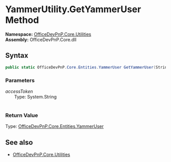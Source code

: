 # YammerUtility.GetYammerUser Method  
**Namespace:** [OfficeDevPnP.Core.Utilities](OfficeDevPnP.Core.Utilities.md)  
**Assembly:** OfficeDevPnP.Core.dll  
## Syntax
```C#
public static OfficeDevPnP.Core.Entities.YammerUser GetYammerUser(String accessToken)
```
### Parameters
*accessToken*  
&emsp;&emsp;Type: System.String  
&emsp;&emsp;  
  
### Return Value
Type: [OfficeDevPnP.Core.Entities.YammerUser](OfficeDevPnP.Core.Entities.YammerUser.md)  

## See also
- [OfficeDevPnP.Core.Utilities](OfficeDevPnP.Core.Utilities.md)
